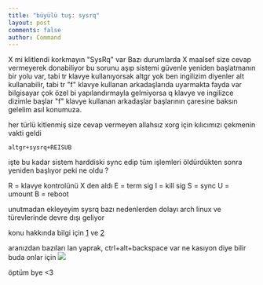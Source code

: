 ```yaml
---
title: "büyülü tuş: sysrq"
layout: post
comments: false
author: Command
---
```


X mi klitlendi korkmayın "SysRq" var 
Bazı durumlarda X maalsef size cevap vermeyerek donabiliyor bu sorunu aşıp sistemi güvenle yeniden başlatmanın bir yolu var, 
tabi tr klavye kullanıyorsak altgr yok ben ingilizim diyenler alt kullanabilir, tabi tr "f" klavye kullanan arkadaşlarıda uyarmakta fayda var
bilgisayar çok özel bi yapılandırmayla gelmiyorsa q klavye ve ingilizce dizimle başlar "f" klavye kullanan arkadaşlar başlarının çaresine baksın
gelelim asıl konumuza.

her türlü kitlenmiş size cevap vermeyen allahsız xorg için kılıcımızı çekmenin vakti geldi

```
altgr+sysrq+REISUB
```
işte bu kadar sistem harddiski sync edip tüm işlemleri öldürdükten sonra yeniden başlıyor
peki ne oldu ?

R = klavye kontrolünü X den aldı
E = term sig
I = kill sig
S = sync
U = umount
B = reboot

unutmadan ekleyeyim sysrq bazı nedenlerden dolayı arch linux ve türevlerinde devre dışı geliyor

konu hakkında bilgi için [1](https://en.wikipedia.org/wiki/Magic_SysRq_key) ve [2](https://wiki.archlinux.org/index.php/Keyboard_shortcuts)

aranızdan bazıları lan yaprak, ctrl+alt+backspace var ne kasıyon diye bilir
buda onlar için 
[![](https://pbs.twimg.com/media/Ceuia67XEAAUHTv.jpg)](https://pbs.twimg.com/media/Ceuia67XEAAUHTv.jpg) 

öptüm bye <3

